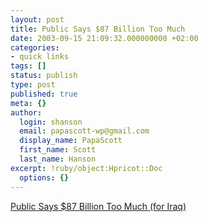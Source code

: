 ```yaml
---
layout: post
title: Public Says $87 Billion Too Much
date: 2003-09-15 21:09:32.000000000 +02:00
categories:
- quick links
tags: []
status: publish
type: post
published: true
meta: {}
author:
  login: shanson
  email: papascott-wp@gmail.com
  display_name: PapaScott
  first_name: Scott
  last_name: Hanson
excerpt: !ruby/object:Hpricot::Doc
  options: {}
---
```

<p><a title="like Alwin says about health care: cheap, quick, effective; you can't have all three" href="http://www.washingtonpost.com/wp-dyn/articles/A7030-2003Sep13.html">Public Says $87 Billion Too Much (for Iraq)</a></p>
